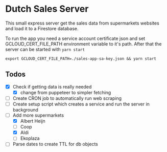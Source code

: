 # Dutch Sales Server

This small express server get the sales data from supermarkets websites and load it to a Firestore database.

To run the app you need a service account certificate json and set GCLOUD_CERT_FILE_PATH environment variable to it's path. After that the server can be started with `yarn start`

```
export GCLOUD_CERT_FILE_PATH=./sales-app-sa-key.json && yarn start
```

## Todos

- [x] Check if getting data is really needed
  - [x] change from puppeteer to simpler fetching
- [ ] Create CRON job to automatically run web scraping
- [ ] Create setup script which creates a service and run the server in background
- [ ] Add more supermarkets
  - [x] Albert Heijn
  - [ ] Coop
  - [x] Aldi
  - [ ] Ekoplaza
- [ ] Parse dates to create TTL for db objects
